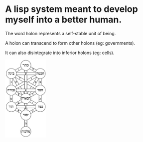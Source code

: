 # A lisp system meant to develop myself into a better human.

The word holon represents a self-stable unit of being.

A holon can transcend to form other holons (eg: governments).

It can also disintegrate into inferior holons (eg: cells).


<img src="./imgs/tree_of_life.png" height="250">

